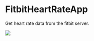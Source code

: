 # FitbitHeartRateApp
Get heart rate data from the fitbit server.


[<img src="https://cyrix83.visualstudio.com/_apis/public/build/definitions/86b49a3e-1522-417e-9432-4738c2d5d4ea/1/badge"/>](https://cyrix83.visualstudio.com/fitbitheartrateapp/_build/index?definitionId=1)
